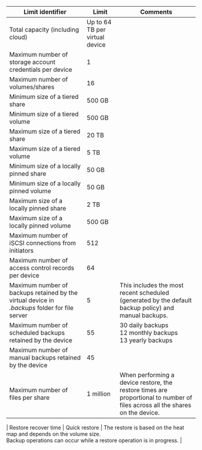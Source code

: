 
| **Limit identifier**                                                                          | **Limit**     | **Comments**                                                                                                                                                     |
|-----------------------------------------------------------------------------------------------|---------------|------------------------------------------------------------------------------------------------------------------------------------------------------------------|
| Total capacity (including cloud) | Up to 64 TB per virtual device |
| Maximum number of storage account credentials per device                                      | 1             |                                                                                                                                                                  |
| Maximum number of volumes/shares                                                              | 16            |                                                                                                                                                                  |
| Minimum size of a tiered share                                                           | 500 GB        |                                                                                                                                                                  |
| Minimum size of a tiered volume                                                          | 500 GB        |                                                                                                                                                                  |
| Maximum size of a tiered share                                                         | 20 TB         |                                                                                                                                                                  |
| Maximum size of a tiered volume                                                         | 5 TB         |                                                                                                                                                                  |
| Minimum size of a locally pinned share                                                 | 50 GB         |                                                                                                                                                                  |
| Minimum size of a locally pinned volume                                                 | 50 GB         |                                                                                                                                                                  |
| Maximum size of a locally pinned share                                                 | 2 TB          |                                                                                                                                                                  |
| Maximum size of a locally pinned volume                                                 | 500 GB          |                                                                                                                                                                  |
| Maximum number of iSCSI connections from initiators                                           | 512           |                                                                                                                                                                  |
| Maximum number of access control records per device                                           | 64            |                                                                                                                                                                  |
| Maximum number of backups retained by the virtual device in *.backups* folder for file server | 5             | This includes the most recent scheduled (generated by the default backup policy) and manual backups.                                                             |
| Maximum number of scheduled backups retained by the device                                              | 55 | 30 daily backups<br>12 monthly backups<br>13 yearly backups                                                                                                                                                 |
| Maximum number of manual backups retained by the device | 45 | |
| Maximum number of files per share                                         | 1 million            | When performing a device restore, the restore times are proportional to number of files across all the shares on the device.                                                                                                                                                                |  

| Restore recover time                                                                          | Quick restore | The restore is based on the heat map and depends on the volume size.<br>Backup operations can occur while a restore operation is in progress.                                                                                            |

